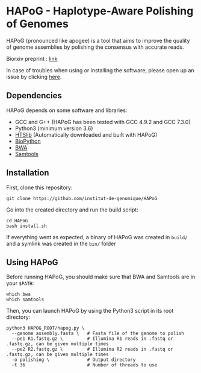 # HAPoG - Haplotype-Aware Polishing of Genomes

HAPoG (pronounced like apogee) is a tool that aims to improve the quality of genome assemblies by polishing the consensus with accurate reads.

Biorxiv preprint : [link](https://www.biorxiv.org/ "BiSCoT Biorxiv preprint")

In case of troubles when using or installing the software, please open up an issue by clicking [here](https://github.com/institut-de-genomique/HAPoG/issues/new "Github issue page").


## Dependencies

HAPoG depends on some software and libraries:
- GCC and G++ (HAPoG has been tested with GCC 4.9.2 and GCC 7.3.0)
- Python3 (minimum version 3.6)
- [HTSlib](https://github.com/samtools/htslib "HTSlib github") (Automatically downloaded and built with HAPoG)
- [BioPython](https://biopython.org/wiki/Download "BioPython")
- [BWA](https://github.com/lh3/bwa "BWA")
- [Samtools](https://github.com/samtools/samtools "Samtools")


## Installation
First, clone this repository:
```
git clone https://github.com/institut-de-genomique/HAPoG
```

Go into the created directory and run the build script:
```
cd HAPoG
bash install.sh
```

If everything went as expected, a binary of HAPoG was created in `build/` and a symlink was created in the `bin/` folder


## Using HAPoG
Before running HAPoG, you should make sure that BWA and Samtools are in your `$PATH`:
```
which bwa
which samtools
```

Then, you can launch HAPoG by using the Python3 script in its root directory:
```
python3 HAPOG_ROOT/hapog.py \
  --genome assembly.fasta \   # Fasta file of the genome to polish
  --pe1 R1.fastq.gz \         # Illumina R1 reads in .fastq or .fastq.gz, can be given multiple times
  --pe2 R2.fastq.gz \         # Illumina R2 reads in .fastq or .fastq.gz, can be given multiple times
  -o polishing \              # Output directory
  -t 36                       # Number of threads to use
```


